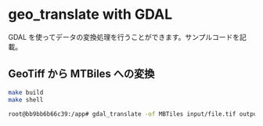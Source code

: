 # geo_translate with GDAL

GDAL を使ってデータの変換処理を行うことができます。サンプルコードを記載。

## GeoTiff から MTBiles への変換

```bash
make build
make shell

root@bb9bb6b66c39:/app# gdal_translate -of MBTiles input/file.tif output/file.tif.mbtiles
```
